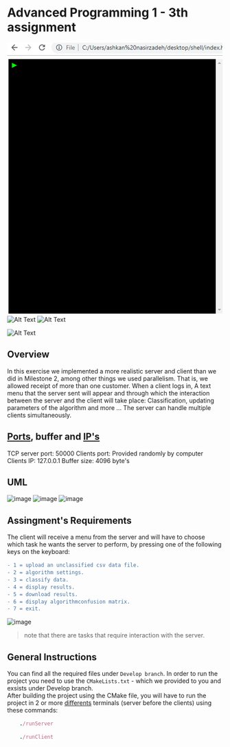 # Advanced Programming 1 - 3th assignment
![Alt Text](https://github.com/ashkan-nasirzadeh/simpleShell/blob/master/README%20assets/shell-gif.gif)
![Alt Text](https:/media/giphy.com/embed/U16eJ5dFcfiolA5u85)
![Alt Text](https://giphy.com/gifs/dsO8D6Qf1brrO)

![Alt Text](https://media.giphy.com/media/vFKqnCdLPNOKc/giphy.gif)
## Overview
In this exercise we implemented a more realistic server and client than we did in Milestone 2, among other things we used parallelism. That is, we allowed receipt of more than one customer.
When a client logs in,
A text menu that the server sent will appear and through which the interaction between the server and the client will take place:
Classification, updating parameters of the algorithm and more ...
The server can handle multiple clients simultaneously.
## <a href="https://he.wikipedia.org/wiki/%D7%A4%D7%95%D7%A8%D7%98_(%D7%AA%D7%A7%D7%A9%D7%95%D7%A8%D7%AA)">Ports</a>, buffer and <a href="https://he.wikipedia.org/wiki/Internet_Protocol">IP's</a>
TCP server port: 50000
Clients port: Provided randomly by computer
Clients IP: 127.0.0.1
Buffer size: 4096 byte's 
## UML
![image](https://user-images.githubusercontent.com/88191199/134019688-994adeb0-a895-41ab-8221-8f1340802a4f.png)
![image](https://user-images.githubusercontent.com/88191199/134021475-f7fb878d-cea7-4709-b943-a2a361f0c53c.png)
![image](https://user-images.githubusercontent.com/88191199/134023445-0b1d636f-7944-4bc6-997e-3a1fd68d000d.png)
## Assingment's Requirements
The client will receive a menu from the server and will have to choose which task he wants the server to perform,
by pressing one of the following keys on the keyboard:
```diff
- 1 = upload an unclassified csv data file.
- 2 = algorithm settings.
- 3 = classify data.
- 4 = display results.
- 5 = download results.
- 6 = display algorithmconfusion matrix.
- 7 = exit.
```
![image](https://user-images.githubusercontent.com/88191199/134007506-0300f4c0-9685-4da1-b439-97c863107bd4.png)
> note that there are tasks that require interaction with the server.
 

## General Instructions
You can find all the required files under `Develop branch`.
In order to run the project you need to use the `CMakeLists.txt` - which we provided to you and exsists under Develop branch. <br/>
After building the project using the CMake file, you will have to run the project in 2 or more <ins>differents</ins> terminals (server before the clients) using these commands:
```ruby
    ./runServer
```
```ruby
    ./runClient
```
